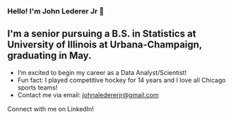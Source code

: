 ### Hello! I'm John Lederer Jr 👋

## I'm a senior pursuing a B.S. in Statistics at University of Illinois at Urbana-Champaign, graduating in May.

- I’m excited to begin my career as a Data Analyst/Scientist!
- Fun fact: I played competitive hockey for 14 years and I love all Chicago sports teams!
- Contact me via email: johnaledererjr@gmail.com

Connect with me on LinkedIn!
<a href="https://www.linkedin.com/in/john-lederer-jr/"><img height="15" src="https://github.com/WaylonWalker/WaylonWalker/blob/main/icon/linkedin.png?raw=true"></a>
